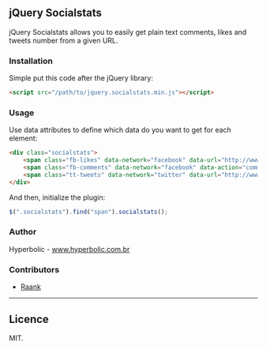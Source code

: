 ## jQuery Socialstats

jQuery Socialstats allows you to easily get plain text comments, likes and tweets number from a given URL.


### Installation

Simple put this code after the jQuery library:

```html
<script src="/path/to/jquery.socialstats.min.js"></script>
```

### Usage

Use data attributes to define which data do you want to get for each element:

```html
<div class="socialstats">
	<span class="fb-likes" data-network="facebook" data-url="http://www.google.com.br"></span>
	<span class="fb-comments" data-network="facebook" data-action="comments" data-url="http://www.google.com.br"></span>
	<span class="tt-tweets" data-network="twitter" data-url="http://www.google.com.br"></span>
</div>
```

And then, initialize the plugin:

```javascript
$(".socialstats").find("span").socialstats();
```

### Author

Hyperbolic - www.hyperbolic.com.br

### Contributors

  - [Raank](http://github.com/raank)

----
## Licence

MIT.